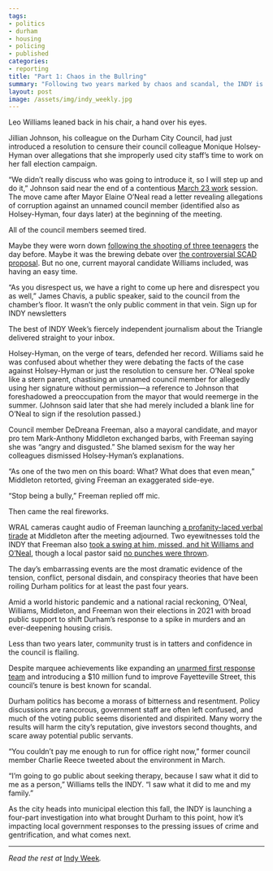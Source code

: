 ```yaml
---
tags:
- politics
- durham
- housing
- policing
- published
categories:
- reporting
title: "Part 1: Chaos in the Bullring"
summary: "Following two years marked by chaos and scandal, the INDY is launching a four-part investigation into what brought Durham to this point, how it’s impacting local government responses to the pressing issues of crime and gentrification, and what comes next."
layout: post
image: /assets/img/indy_weekly.jpg
---
```

Leo Williams leaned back in his chair, a hand over his eyes.

Jillian Johnson, his colleague on the Durham City Council, had just introduced a resolution to censure their council colleague Monique Holsey-Hyman over allegations that she improperly used city staff’s time to work on her fall election campaign.

“We didn’t really discuss who was going to introduce it, so I will step up and do it,” Johnson said near the end of a contentious [March 23 work](https://www.youtube.com/watch?v=h-KM-doN6cY) session. The move came after Mayor Elaine O’Neal read a letter revealing allegations of corruption against an unnamed council member (identified also as Holsey-Hyman, four days later) at the beginning of the meeting. 

All of the council members seemed tired. 

Maybe they were worn down [following the shooting of three teenagers](https://abc11.com/crime-durham-shooting-brogden-middle-school-deadly/12990343/) the day before. Maybe it was the brewing debate over [the controversial SCAD proposal](https://indyweek.com/news/durham/durhams-scad-good-or-bad/). But no one, current mayoral candidate Williams included, was having an easy time. 

“As you disrespect us, we have a right to come up here and disrespect you as well,” James Chavis, a public speaker, said to the council from the chamber’s floor. It wasn’t the only public comment in that vein. 
Sign up for INDY newsletters

The best of INDY Week’s fiercely independent journalism about the Triangle delivered straight to your inbox.

Holsey-Hyman, on the verge of tears, defended her record. Williams said he was confused about whether they were debating the facts of the case against Holsey-Hyman or just the resolution to censure her. O’Neal spoke like a stern parent, chastising an unnamed council member for allegedly using her signature without permission—a reference to Johnson that foreshadowed a preoccupation from the mayor that would reemerge in the summer. (Johnson said later that she had merely included a blank line for O’Neal to sign if the resolution passed.)

Council member DeDreana Freeman, also a mayoral candidate, and mayor pro tem Mark-Anthony Middleton exchanged barbs, with Freeman saying she was “angry and disgusted.” She blamed sexism for the way her colleagues dismissed Holsey-Hyman’s explanations.

“As one of the two men on this board: What? What does that even mean,” Middleton retorted, giving Freeman an exaggerated side-eye.

“Stop being a bully,” Freeman replied off mic.

Then came the real fireworks.

WRAL cameras caught audio of Freeman launching [a profanity-laced verbal tirade](https://www.wral.com/full-raw-video-profanity-laced-outburst-follows-criminal-allegations-at-durham-city-council-meeting/20777708/&sa=D&source=docs&ust=1691583617695542&usg=AOvVaw2qgEBkuG3DM35PedR9fMfY) at Middleton after the meeting adjourned. Two eyewitnesses told the INDY that Freeman also [took a swing at him, missed, and hit Williams and O’Neal](https://indyweek.com/news/durham/durham-city-council-member-allegedly-punched-two-fellow-council-members-including-the-mayor-following-testy-work-session/), though a local pastor said [no punches were thrown](https://www.wral.com/story/city-attorney-durham-councilwoman-could-face-extortion-charge-if-claims-are-true/20783044/). 

The day’s embarrassing events are the most dramatic evidence of the tension, conflict, personal disdain, and conspiracy theories that have been roiling Durham politics for at least the past four years.

Amid a world historic pandemic and a national racial reckoning, O’Neal, Williams, Middleton, and Freeman won their elections in 2021 with broad public support to shift Durham’s response to a spike in murders and an ever-deepening housing crisis. 

Less than two years later, community trust is in tatters and confidence in the council is flailing. 

Despite marquee achievements like expanding an [unarmed first response team](https://indyweek.com/news/durham/durhams-heart-model-is-poised-to-expand-what-are-city-leaders-willing-to-pay-for-it/) and introducing a $10 million fund to improve Fayetteville Street, this council’s tenure is best known for scandal. 

Durham politics has become a morass of bitterness and resentment. Policy discussions are rancorous, government staff are often left confused, and much of the voting public seems disoriented and dispirited. Many worry the results will harm the city’s reputation, give investors second thoughts, and scare away potential public servants.

“You couldn’t pay me enough to run for office right now,” former council member Charlie Reece tweeted about the environment in March. 

“I’m going to go public about seeking therapy, because I saw what it did to me as a person,” Williams tells the INDY. “I saw what it did to me and my family.”

As the city heads into municipal election this fall, the INDY is launching a four-part investigation into what brought Durham to this point, how it’s impacting local government responses to the pressing issues of crime and gentrification, and what comes next.

---
_Read the rest at_ [Indy Week](https://indyweek.com/news/durham/ahead-of-municipal-elections-this-fall-durham-grapples-with-whats-next-for-a-scandal-plagued-city-council/)_._
